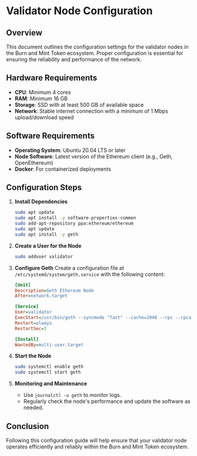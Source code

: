 # Validator Node Configuration

## Overview
This document outlines the configuration settings for the validator nodes in the Burn and Mint Token ecosystem. Proper configuration is essential for ensuring the reliability and performance of the network.

## Hardware Requirements
- **CPU**: Minimum 4 cores
- **RAM**: Minimum 16 GB
- **Storage**: SSD with at least 500 GB of available space
- **Network**: Stable internet connection with a minimum of 1 Mbps upload/download speed

## Software Requirements
- **Operating System**: Ubuntu 20.04 LTS or later
- **Node Software**: Latest version of the Ethereum client (e.g., Geth, OpenEthereum)
- **Docker**: For containerized deployments

## Configuration Steps
1. **Install Dependencies**
   ```bash
   sudo apt update
   sudo apt install -y software-properties-common
   sudo add-apt-repository ppa:ethereum/ethereum
   sudo apt update
   sudo apt install -y geth
   ```

2. **Create a User for the Node**
   ```bash
   sudo adduser validator
   ```

3. **Configure Geth**
   Create a configuration file at `/etc/systemd/system/geth.service` with the following content:
   ```ini
   [Unit]
   Description=Geth Ethereum Node
   After=network.target

   [Service]
   User=validator
   ExecStart=/usr/bin/geth --syncmode "fast" --cache=2048 --rpc --rpcaddr "0.0.0.0" --rpcport "8545" --rpcapi "eth,web3,personal" --allow-insecure-unlock
   Restart=always
   RestartSec=3

   [Install]
   WantedBy=multi-user.target
   ```

4. **Start the Node**
   ```bash
   sudo systemctl enable geth
   sudo systemctl start geth
   ```

5. **Monitoring and Maintenance**
   - Use `journalctl -u geth` to monitor logs.
   - Regularly check the node's performance and update the software as needed.

## Conclusion
Following this configuration guide will help ensure that your validator node operates efficiently and reliably within the Burn and Mint Token ecosystem.
